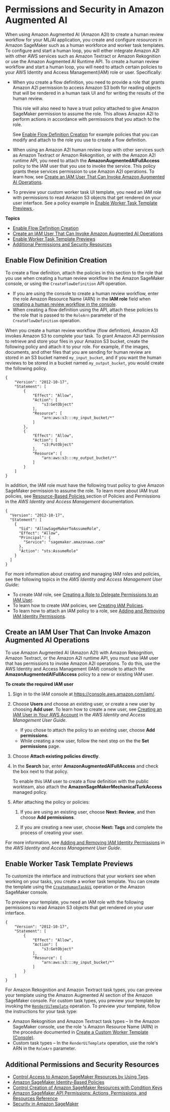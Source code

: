 # Permissions and Security in Amazon Augmented AI<a name="a2i-permissions-security"></a>

When using Amazon Augmented AI \(Amazon A2I\) to create a human review workflow for your ML/AI application, you create and configure *resources* in Amazon SageMaker such as a human workforce and worker task templates\. To configure and start a human loop, you will either integrate Amazon A2I with other AWS services such as Amazon Textract or Amazon Rekognition or use the Amazon Augmented AI Runtime API\. To create a human review workflow and start a human loop, you will need to attach certain policies to your AWS Identity and Access Management\(IAM\) role or user\. Specifically: 
+ When you create a flow definition, you need to provide a role that grants Amazon A2I permission to access Amazon S3 both for reading objects that will be rendered in a human task UI and for writing the results of the human review\. 

  This role will also need to have a trust policy attached to give Amazon SageMaker permission to assume the role\. This allows Amazon A2I to perform actions in accordance with permissions that you attach to the role\. 

  See [Enable Flow Definition Creation](#a2i-human-review-permissions-s3) for example policies that you can modify and attach to the role you use to create a flow definition\.
+ When using an Amazon A2I human review loop with other services such as Amazon Textract or Amazon Rekognition, or with the Amazon A2I runtime API, you need to attach the **AmazonAugmentedAIFullAccess** policy to the IAM user that you use to invoke the service\. This policy grants these services permission to use Amazon A2I operations\. To learn how, see [Create an IAM User That Can Invoke Amazon Augmented AI Operations](#create-user-grants)\.
+ To preview your custom worker task UI template, you need an IAM role with permissions to read Amazon S3 objects that get rendered on your user interface\. See a policy example in [Enable Worker Task Template Previews ](#permissions-for-worker-task-templates-augmented-ai)\.

**Topics**
+ [Enable Flow Definition Creation](#a2i-human-review-permissions-s3)
+ [Create an IAM User That Can Invoke Amazon Augmented AI Operations](#create-user-grants)
+ [Enable Worker Task Template Previews](#permissions-for-worker-task-templates-augmented-ai)
+ [Additional Permissions and Security Resources](#additional-security-resources-augmented-ai)

## Enable Flow Definition Creation<a name="a2i-human-review-permissions-s3"></a>

To create a flow definition, attach the policies in this section to the role that you use when creating a human review workflow in the Amazon SageMaker console, or using the `CreateFlowDefinition` API operation\.
+ If you are using the console to create a human review workflow, enter the role Amazon Resource Name \(ARN\) in the **IAM role** field when [creating a human review workflow in the console](https://docs.aws.amazon.com/sagemaker/latest/dg/create-human-review-console.html)\. 
+ When creating a flow definition using the API, attach these policies to the role that is passed to the `RoleArn` parameter of the `CreateFlowDefinition` operation\. 

When you create a human review workflow \(flow definition\), Amazon A2I invokes Amazon S3 to complete your task\. To grant Amazon A2I permission to retrieve and store your files in your Amazon S3 bucket, create the following policy and attach it to your role\. For example, if the images, documents, and other files that you are sending for human review are stored in an S3 bucket named `my_input_bucket`, and if you want the human reviews to be stored in a bucket named `my_output_bucket`, you would create the following policy\. 

```
{
    "Version": "2012-10-17",
    "Statement": [
        {
            "Effect": "Allow",
            "Action": [
                "s3:GetObject"
            ],
            "Resource": [
                "arn:aws:s3:::my_input_bucket/*"
            ]
        },
        {
            "Effect": "Allow",
            "Action": [
                "s3:PutObject"
            ],
            "Resource": [
                "arn:aws:s3:::my_output_bucket/*"
            ]
        }
    ]
}
```

In addition, the IAM role must have the following trust policy to give Amazon SageMaker permission to assume the role\. To learn more about IAM trust policies, see [Resource\-Based Policies ](https://docs.aws.amazon.com/IAM/latest/UserGuide/access_policies.html#policies_resource-based) section of Policies and Permissions in the *AWS Identity and Access Management* documentation\.

```
{
  "Version": "2012-10-17",
  "Statement": [
    {
      "Sid": "AllowSageMakerToAssumeRole",
      "Effect": "Allow",
      "Principal": {
        "Service": "sagemaker.amazonaws.com"
      },
      "Action": "sts:AssumeRole"
    }
  ]
}
```

For more information about creating and managing IAM roles and policies, see the following topics in the *AWS Identity and Access Management User Guide*: 
+ To create IAM role, see [Creating a Role to Delegate Permissions to an IAM User](https://docs.aws.amazon.com/IAM/latest/UserGuide/id_roles_create_for-user.html)\. 
+ To learn how to create IAM policies, see [Creating IAM Policies](https://docs.aws.amazon.com/IAM/latest/UserGuide/access_policies_create.html)\. 
+ To learn how to attach an IAM policy to a role, see [Adding and Removing IAM Identity Permissions](https://docs.aws.amazon.com/IAM/latest/UserGuide/access_policies_manage-attach-detach.html)\.

## Create an IAM User That Can Invoke Amazon Augmented AI Operations<a name="create-user-grants"></a>

To use Amazon Augmented AI \(Amazon A2I\) with Amazon Rekognition, Amazon Textract, or the Amazon A2I runtime API, you must use IAM user that has permissions to invoke Amazon A2I operations\. To do this, use the AWS Identity and Access Management \(IAM\) console to attach the **AmazonAugmentedAIFullAccess** policy to a new or existing IAM user\.

**To create the required IAM user**

1. Sign in to the IAM console at [https://console\.aws\.amazon\.com/iam/](https://console.aws.amazon.com/iam/)\.

1. Choose **Users** and choose an existing user, or create a new user by choosing **Add user**\. To learn how to create a new user, see [Creating an IAM User in Your AWS Account](https://docs.aws.amazon.com/IAM/latest/UserGuide/id_users_create.html) in the *AWS Identity and Access Management User Guide*\.
   + If you chose to attach the policy to an existing user, choose **Add permissions**\.
   + While creating a new user, follow the next step on the the **Set permissions** page\.

1. Choose **Attach existing policies directly**\.

1. In the **Search** bar, enter **AmazonAugmentedAIFullAccess** and check the box next to that policy\. 

   To enable this IAM user to create a flow definition with the public workteam, also attach the **AmazonSageMakerMechanicalTurkAccess** managed policy\. 

1. After attaching the policy or policies:

   1. If you are using an existing user, choose **Next: Review**, and then choose **Add permissions**\.

   1. If you are creating a new user, choose **Next: Tags** and complete the process of creating your user\. 

For more information, see [Adding and Removing IAM Identity Permissions](https://docs.aws.amazon.com/IAM/latest/UserGuide/access_policies_manage-attach-detach.html) in the *AWS Identity and Access Management User Guide*\.

## Enable Worker Task Template Previews<a name="permissions-for-worker-task-templates-augmented-ai"></a>

To customize the interface and instructions that your workers see when working on your tasks, you create a worker task template\. You can create the template using the [ `CreateHumanTaskUi`](https://docs.aws.amazon.com/sagemaker/latest/APIReference/API_CreateHumanTaskUi.html) operation or the Amazon SageMaker console\. 

To preview your template, you need an IAM role with the following permissions to read Amazon S3 objects that get rendered on your user interface\. 

```
{
    "Version": "2012-10-17",
    "Statement": [
        {
            "Effect": "Allow",
            "Action": [
                "s3:GetObject"
            ],
            "Resource": [
                "arn:aws:s3:::my_input_bucket/*"
            ]
        }
    ]
}
```

For Amazon Rekognition and Amazon Textract task types, you can preview your template using the Amazon Augmented AI section of the Amazon SageMaker console\. For custom task types, you preview your template by invoking the [ `RenderUiTemplate`](https://docs.aws.amazon.com/sagemaker/latest/APIReference/API_RenderUiTemplate.html) operation\. To preview your template, follow the instructions for your task type:
+  Amazon Rekognition and Amazon Textract task types – In the Amazon SageMaker console, use the role 's Amazon Resource Name \(ARN\) in the procedure documented in [Create a Custom Worker Template \(Console\)](a2i-create-worker-template-console.md)\.
+ Custom task types – In the `RenderUiTemplate` operation, use the role's ARN in the `RoleArn` parameter\.

## Additional Permissions and Security Resources<a name="additional-security-resources-augmented-ai"></a>
+ [Control Access to Amazon SageMaker Resources by Using Tags](security_iam_id-based-policy-examples.md#access-tag-policy)\.
+ [Amazon SageMaker Identity\-Based Policies](security_iam_service-with-iam.md#security_iam_service-with-iam-id-based-policies)
+ [Control Creation of Amazon SageMaker Resources with Condition Keys](security_iam_id-based-policy-examples.md#sagemaker-condition-examples)
+ [Amazon SageMaker API Permissions: Actions, Permissions, and Resources Reference](api-permissions-reference.md)
+ [Security in Amazon SageMaker](security.md)
